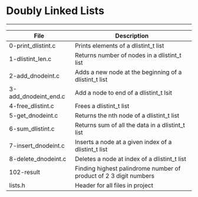 # Doubly Linked Lists
---
File|Description
---|---
0-print\_dlistint.c| Prints elements of a dlistint_t list
1-dlistint\_len.c| Returns number of nodes in a dlistint_t list
2-add\_dnodeint.c| Adds a new node at the beginning of a dlistint_t list
3-add\_dnodeint\_end.c| Add a node to end of a dlistint_t lsit
4-free\_dlistint.c| Frees a dlistint_t list
5-get\_dnodeint.c| Returns the nth node of a dlistint_t list
6-sum\_dlistint.c| Returns sum of all the data in a dlistint_t list
7-insert\_dnodeint.c| Inserts a node at a given index of a dlistint_t list
8-delete\_dnodeint.c| Deletes a node at index of a dlistint_t list
102-result| Finding highest palindrome number of product of 2 3 digit numbers
lists.h| Header for all files in project
